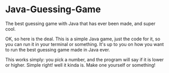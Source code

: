 # Java-Guessing-Game
The best guessing game with Java that has ever been made, and super cool. 

OK, so here is the deal. This is a simple Java game, just the code for it, so you can run it in your terminal or something. It's up to you on how you want to run the best guessing game made in Java ever. 

This works simply: you pick a number, and the program will say if it is lower or higher. Simple right! well it kinda is. Make one yourself or something!
